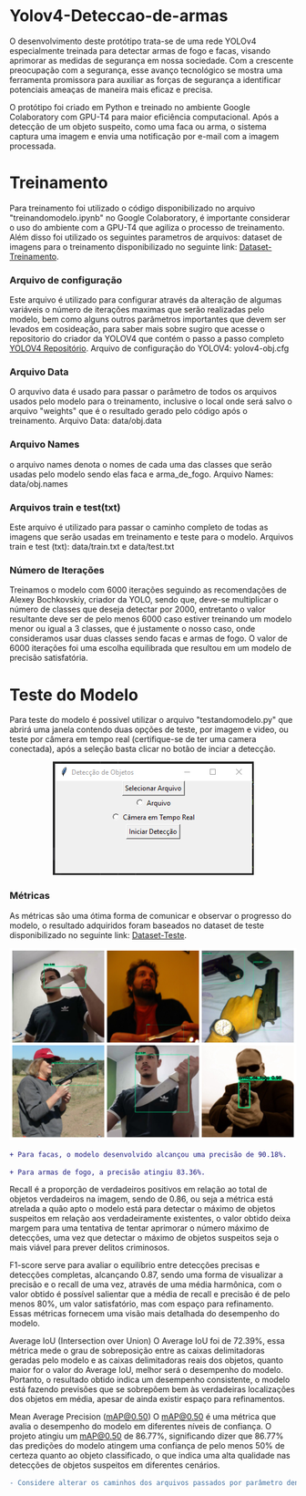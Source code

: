 # Yolov4-Deteccao-de-armas
O desenvolvimento deste protótipo trata-se de uma rede YOLOv4 especialmente treinada para detectar armas de fogo e facas, visando aprimorar as medidas de segurança em nossa sociedade. Com a crescente preocupação com a segurança, esse avanço tecnológico se mostra uma ferramenta promissora para auxiliar as forças de segurança a identificar potenciais ameaças de maneira mais eficaz e precisa.

O protótipo foi criado em Python e treinado no ambiente Google Colaboratory com GPU-T4 para maior eficiência computacional. Após a detecção de um objeto suspeito, como uma faca ou arma, o sistema captura uma imagem e envia uma notificação por e-mail com a imagem processada.

# Treinamento
Para treinamento foi utilizado o código disponibilizado no arquivo "treinandomodelo.ipynb" no Google Colaboratory, é importante considerar o uso do ambiente com a GPU-T4 que agiliza o processo de treinamento. Além disso foi utilizado os seguintes parametros de arquivos:
dataset de imagens para o treinamento disponibilizado no seguinte link: [Dataset-Treinamento](https://drive.google.com/file/d/10GEQf4JL1khWJ5Kf3sRLDd7JQInAtNdI/view?usp=sharing).

### Arquivo de configuração
Este arquivo é utilizado para configurar através da alteração de algumas variáveis o número de iterações maximas que serão realizadas pelo modelo, bem como alguns outros parâmetros importantes que devem ser levados em cosideação, para saber mais sobre sugiro que acesse o repositorio do criador da YOLOV4 que contém o passo a passo completo [YOLOV4 Repositório](https://github.com/AlexeyAB/darknet).
Arquivo de configuração do YOLOV4: yolov4-obj.cfg

### Arquivo Data
O arquvivo data é usado para passar o parâmetro de todos os arquivos usados pelo modelo para o treinamento, inclusive o local onde será salvo o arquivo "weights" que é o resultado gerado pelo código após o treinamento.
Arquivo Data: data/obj.data

### Arquivo Names
o arquivo names denota o nomes de cada uma das classes que serão usadas pelo modelo sendo elas faca e arma_de_fogo.
Arquivo Names: data/obj.names

### Arquivos train e test(txt)
Este arquivo é utilizado para passar o caminho completo de todas as imagens que serão usadas em treinamento e teste para o modelo.
Arquivos train e test (txt): data/train.txt e data/test.txt

### Número de Iterações
Treinamos o modelo com 6000 iterações seguindo as recomendações de Alexey Bochkovskiy, criador da YOLO, sendo que, deve-se multiplicar o número de classes que deseja detectar por 2000, entretanto o valor resultante deve ser de pelo menos 6000 caso estiver treinando um modelo menor ou igual a 3 classes, que é justamente o nosso caso, onde consideramos usar duas classes sendo facas e armas de fogo. O valor de 6000 iterações foi uma escolha equilibrada que resultou em um modelo de precisão satisfatória.

# Teste do Modelo

Para teste do modelo é possivel utilizar o arquivo "testandomodelo.py" que abrirá uma janela contendo duas opções de teste, por imagem e video, ou teste por câmera em tempo real (certifique-se de ter uma camera conectada), após a seleção basta clicar no botão de inciar a detecção.

<p align="center">
  <img src="data/interface.png" />
</p>

### Métricas
As métricas são uma ótima forma de comunicar e observar o progresso do modelo, o resultado adquiridos foram baseados no dataset de teste disponibilizado no seguinte link: [Dataset-Teste](https://drive.google.com/file/d/1yTgxhPvmazCo7W4RN6HoF0ord0lEtYDH/view?usp=sharing). 

![Compilado de detecções do modelo](data/Resultado01.JPG)

```diff
+ Para facas, o modelo desenvolvido alcançou uma precisão de 90.18%.
```

```diff
+ Para armas de fogo, a precisão atingiu 83.36%.
```

Recall é a proporção de verdadeiros positivos em relação ao total de objetos verdadeiros na imagem, sendo de 0.86, ou seja a métrica está atrelada a quão apto o modelo está para detectar o máximo de objetos suspeitos em relação aos verdadeiramente existentes, o valor obtido deixa margem para uma tentativa de tentar aprimorar o número máximo de detecções, uma vez que detectar o máximo de objetos suspeitos seja o mais viável para prever delitos criminosos.

F1-score serve para avaliar o equilíbrio entre detecções precisas e detecções completas, alcançando 0.87, sendo uma forma de visualizar a precisão e o recall de uma vez, através de uma média harmônica, com o valor obtido é possível salientar que a média de recall e precisão é de pelo menos 80%, um valor satisfatório, mas com espaço para refinamento.
Essas métricas fornecem uma visão mais detalhada do desempenho do modelo.

Average IoU (Intersection over Union)
O Average IoU foi de 72.39%, essa métrica mede o grau de sobreposição entre as caixas delimitadoras geradas pelo modelo e as caixas delimitadoras reais dos objetos, quanto maior for o valor do Average IoU, melhor será o desempenho do modelo. Portanto, o resultado obtido indica um desempenho consistente, o modelo está fazendo previsões que se sobrepõem bem às verdadeiras localizações dos objetos em média, apesar de ainda existir espaço para refinamentos.

Mean Average Precision (mAP@0.50)
O mAP@0.50 é uma métrica que avalia o desempenho do modelo em diferentes níveis de confiança. O projeto atingiu um mAP@0.50 de 86.77%, significando dizer que 86.77% das predições do modelo atingem uma confiança de pelo menos 50% de certeza quanto ao objeto classificado, o que indica uma alta qualidade nas detecções de objetos suspeitos em diferentes cenários.

```diff
- Considere alterar os caminhos dos arquivos passados por parâmetro dentro do "treinandomodelo.ipynb" e "testandomodelo.py" caso ocorra algum erro.
```
